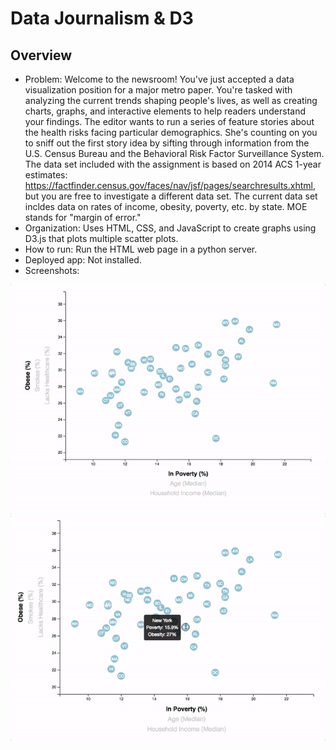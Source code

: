 # Data Journalism & D3
## Overview
- Problem: Welcome to the newsroom! You've just accepted a data visualization position for a major metro paper. You're tasked with analyzing the current trends shaping people's lives, as well as creating charts, graphs, and interactive elements to help readers understand your findings.
The editor wants to run a series of feature stories about the health risks facing particular demographics. She's counting on you to sniff out the first story idea by sifting through information from the U.S. Census Bureau and the Behavioral Risk Factor Surveillance System.
The data set included with the assignment is based on 2014 ACS 1-year estimates: https://factfinder.census.gov/faces/nav/jsf/pages/searchresults.xhtml, but you are free to investigate a different data set. The current data set incldes data on rates of income, obesity, poverty, etc. by state. MOE stands for "margin of error."
- Organization: Uses HTML, CSS, and JavaScript to create graphs using D3.js that plots multiple scatter plots.
- How to run: Run the HTML web page in a python server.
- Deployed app: Not installed.
- Screenshots:

![](assets/images/7-animated-scatter.gif)
![](assets/images/8-tooltip.gif)
